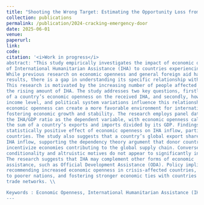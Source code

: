 ```yaml
---
title: "Shooting the Wrong Target: Estimating the Opportunity Loss from Inclusion Errors in Social Assistance Program" 
collection: publications
permalink: /publication/2024-cracking-emergency-door
date: 2025-06-01
venue: 
paperurl:
link: 
code: 
citation: '<i>Work in progress</i>
abstract: "This study empirically investigates the impact of economic openness on the inflow
of International Humanitarian Assistance (IHA) to countries experiencing crises.
While previous research on economic openness and general foreign aid has yielded inconclusive
results, there is a gap in understanding its specific relationship with IHA.
This research is motivated by the increasing number of people affected by crises and
the rising amount of IHA. The study addresses two key questions, firstly, the effect
of a country’s economic openness on the received IHA, and secondly, how regional,
income level, and political system variations influence this relationship. It posits that
economic openness can create a more favorable environment for international aid by
fostering economic growth and stability. The research employs panel data and uses
the IHA/GDP ratio as the dependent variable, with economic openness calculated as
the sum of a country’s exports and imports divided by its GDP. Findings indicate a
statistically positive effect of economic openness on IHA inflow, particularly in poorer
countries. The study also suggests that a country’s global export share positively affects
IHA inflow, supporting the dependency theory argument that donor countries
incentivize economies contributing to the global supply chain. Conversely, political
conditionality and altruistic motives do not appear to significantly influence IHA allocation.
The research suggests that IHA may complement other forms of economic
assistance, such as Official Development Assistance (ODA). Policy implications include
recommending increased economic openness in crisis-affected countries, prioritizing aid
to poorer nations, and fostering stronger economic ties with countries involved in global
trade networks. \\

Keywords : Economic Openness, International Humanitarian Assistance (IHA), Foreign Aid, Crisis, Developing Countries"
---
```

